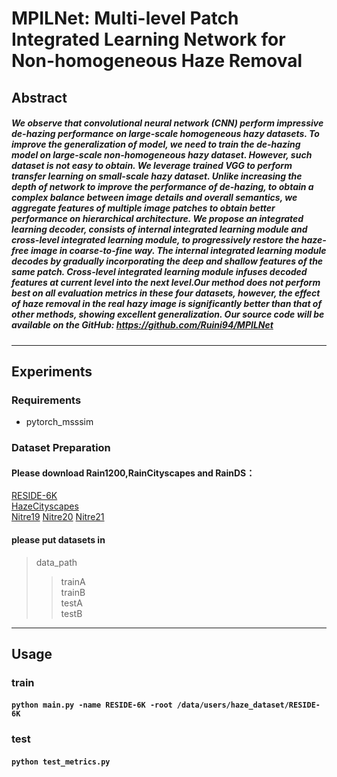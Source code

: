 # MPILNet: Multi-level Patch Integrated Learning Network for Non-homogeneous Haze Removal
## Abstract
##### We observe that convolutional neural network (CNN) perform impressive de-hazing performance on large-scale homogeneous hazy datasets. To improve the generalization of model, we need to train the de-hazing model on large-scale non-homogeneous hazy dataset. However, such dataset is not easy to obtain. We leverage trained VGG to perform transfer learning on small-scale hazy dataset. Unlike increasing the depth of network to improve the performance of de-hazing, to obtain a complex balance between image details and overall semantics, we aggregate features of multiple image patches to obtain better performance on hierarchical architecture. We propose an integrated learning decoder, consists of internal integrated learning module and cross-level integrated learning module, to progressively restore the haze-free image in coarse-to-fine way. The internal integrated learning module decodes by gradually incorporating the deep and shallow features of the same patch. Cross-level integrated learning module infuses decoded features at current level into the next level.Our method does not perform best on all evaluation metrics in these four datasets, however, the effect of haze removal in the real hazy image is significantly better than that of other methods, showing excellent generalization. Our source code will be available on the GitHub: https://github.com/Ruini94/MPILNet
### 
***
## Experiments
### Requirements
* pytorch_msssim

### Dataset Preparation
#### Please download Rain1200,RainCityscapes and RainDS：
[RESIDE-6K](https://drive.google.com/drive/folders/10cP6Z-n2G0006_ppW1WxkQpNKg3mSfnj)  
[HazeCityscapes](https://www.cityscapes-dataset.com/downloads/)  
[Nitre19](https://data.vision.ee.ethz.ch/cvl/ntire19//dense-haze/files/Dense_Haze_NTIRE19.zip)
[Nitre20](https://data.vision.ee.ethz.ch/cvl/ntire20/nh-haze/files/NH-HAZE.zip)
[Nitre21](https://competitions.codalab.org/competitions/28032#participate)
#### please put datasets in
> data_path
>> trainA  
>> trainB  
>> testA  
>> testB
***
## Usage
### train
#### `python main.py -name RESIDE-6K -root /data/users/haze_dataset/RESIDE-6K`
### test
#### `python test_metrics.py`
